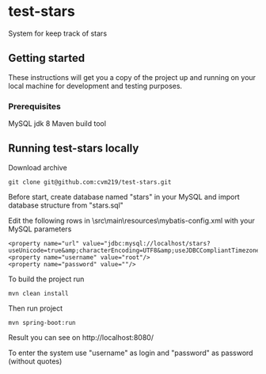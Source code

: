 # test-stars

System for keep track of stars

## Getting started

These instructions will get you a copy of the project up and running on your local machine for development and testing purposes.

### Prerequisites

MySQL
jdk 8
Maven build tool

## Running test-stars locally

Download archive
```
git clone git@github.com:cvm219/test-stars.git
```

Before start, create database named "stars" in your MySQL and import database structure from "stars.sql"

Edit the following rows in \src\main\resources\mybatis-config.xml with your MySQL parameters
```
<property name="url" value="jdbc:mysql://localhost/stars?useUnicode=true&amp;characterEncoding=UTF8&amp;useJDBCCompliantTimezoneShift=true&amp;useLegacyDatetimeCode=false&amp;serverTimezone=UTC"/>
<property name="username" value="root"/>
<property name="password" value=""/>
```
To build the project run

```
mvn clean install
```

Then run project

```
mvn spring-boot:run
```

Result you can see on http://localhost:8080/

To enter the system use "username" as login and "password" as password (without quotes)
